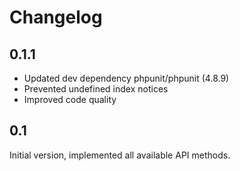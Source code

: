 # Changelog

## 0.1.1

* Updated dev dependency phpunit/phpunit (4.8.9)
* Prevented undefined index notices
* Improved code quality

## 0.1

Initial version, implemented all available API methods.